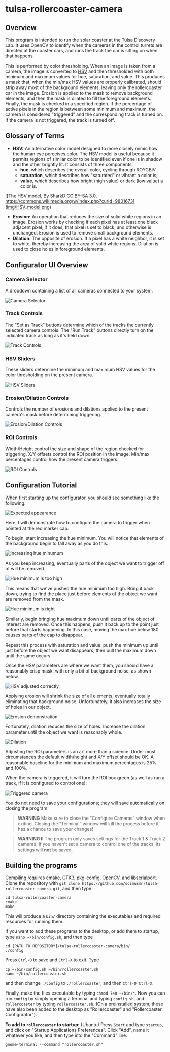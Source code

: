 # tulsa-rollercoaster-camera

## Overview

This program is intended to run the solar coaster at the Tulsa Discovery Lab. It uses OpenCV to identify when the cameras in the control turrets are directed at the coaster cars, and runs the track the car is sitting on when that happens.

This is performed by color thresholding. When an image is taken from a camera, the image is converted to [HSV](https://en.wikipedia.org/wiki/HSL_and_HSV) and then thresholded with both minimum and maximum values for hue, saturation, and value. This produces a mask that, when the min/max HSV values are properly calibrated, should strip away most of the background elements, leaving only the rollercoaster car in the image. Erosion is applied to the mask to remove background elements, and then the mask is dilated to fill the foreground elements. Finally, the mask is checked in a specified region. If the percentage of active pixels in the region is between some minimum and maximum, the camera is considered "triggered" and the corresponding track is turned on. If the camera is not triggered, the track is turned off.

## Glossary of Terms

- **HSV:** An alternative color model designed to more closely mimic how the human eye perceives color. The HSV model is useful because it permits regions of similar color to be identified even if one is in shadow and the other brightly lit. It consists of three components:
    - **hue**, which describes the overall color, cycling through ROYGBIV
    - **saturation**, which describes how "saturated" or vibrant a color is;
    - **value**, which describes how bright (high value) or dark (low value) a color is.

![The HSV model, By SharkD CC BY-SA 3.0, https://commons.wikimedia.org/w/index.php?curid=9801673](img/HSV_model.png)

- **Erosion:** An operation that reduces the size of solid white regions in an image. Erosion works by checking if each pixel has at least one black adjacent pixel; if it does, that pixel is set to black, and otherwise is unchanged. Erosion is used to remove small background elements.
- **Dilation:** The opposite of erosion. If a pixel has a white neighbor, it is set to white, thereby increasing the area of solid white regions. Dilation is used to close holes in foreground elements.

## Configurator UI Overview

### Camera Selector

A dropdown containing a list of all cameras connected to your system.

![Camera Selector](img/11-camera-box.png)

### Track Controls

The "Set as Track" buttons determine which of the tracks the currently selected camera controls. The "Run Track" buttons directly turn on the indicated track as long as it's held down.

![Track Controls](img/12-track-select.png)

### HSV Sliders

These sliders determine the minimum and maximum HSV values for the color thresholding on the present camera.

![HSV Sliders](img/13-hsv-sliders.png)

### Erosion/Dilation Controls

Controls the number of erosions and dilations applied to the present camera's mask before determining triggering.

![Erosion/Dilation Controls](img/14-erode-dilate.png)

### ROI Controls

Width/Height control the size and shape of the region checked for triggering. X/Y offsets control the ROI position in the image. Min/max percentages control how the present camera triggers.

![ROI Controls](img/15-region-params.png)

## Configuration Tutorial

When first starting up the configurator, you should see something like the following.

![Expected appearance](img/00-defaults.png)

Here, I will demonstrate how to configure the camera to trigger when pointed at the red marker cap.

To begin, start increasing the hue minimum. You will notice that elements of the background begin to fall away as you do this.

![Increasing hue minumum](img/01-increasing-hmin.png)

As you keep increasing, eventually parts of the object we want to trigger off of will be removed.

![Hue minimum is too high](img/02-hmin-too-high.png)

This means that we've pushed the hue minimum too high. Bring it back down, trying to find the place just before elements of the object we want are removed from the mask.

![Hue minimum is right](img/03-hmin-backed-off.png)

Similarly, begin bringing hue maximum down until parts of the object of interest are removed. Once this happens, push it back up to the point just before that starts happening. In this case, moving the max hue below 180 causes parts of the cap to disappear.

Repeat this process with saturation and value: push the minimum up until just before the object we want disappears, then pull the maximum down until the same occurs.

Once the HSV parameters are where we want them, you should have a reasonably crisp mask, with only a bit of background noise, as shown below.

![HSV adjusted correctly](img/05-smin-backed-off.png)

Applying erosion will shrink the size of all elements, eventually totally eliminating that background noise. Unfortunately, it also increases the size of holes in our object.

![Erosion demonstration](img/06-erode.png)

Fortunately, dilation reduces the size of holes. Increase the dilation parameter until the object we want is reasonably whole.

![Dilation](img/07-dilate.png)

Adjusting the ROI parameters is an art more than a science. Under most circumstances the default width/height and X/Y offset should be OK. A reasonable baseline for the minimum and maximum percentages is 25% and 100%.

When the camera is triggered, it will turn the ROI box green (as well as run a track, if it is configured to control one):

![Triggered camera](img/08-triggered.png)

You do not need to save your configurations; they will save automatically on closing the program.

> **WARNING** Make sure to close the "Configure Cameras" window when exiting. Closing the "Terminal" window will kill the process before it has a chance to save your changes!

> **WARNING II** The program only saves settings for the Track 1 & Track 2 cameras. If you haven't set a camera to control one of the tracks, its settings will **not** be saved.

## Building the programs

Compiling requires cmake, GTK3, pkg-config, OpenCV, and libserialport. Clone the repository with `git clone https://github.com/scimusmn/tulsa-rollercoaster-camera.git`, and then type

```
cd tulsa-rollercoaster-camera  
cmake .  
make
```

This will produce a `bin/` directory containing the executables and required resources for running them.

If you want to add these programs to the desktop, or add them to startup, type `nano ~/bin/config.sh`, and then type

```
cd [PATH TO REPOSITORY]/tulsa-rollercoaster-camera/bin/
./config
```

Press `Ctrl-O` to save and `Ctrl-X` to exit. Type

```
cp ~/bin/config.sh ~/bin/rollercoaster.sh  
nano ~/bin/rollercoaster.sh
```

and then change `./config` to `./rollercoaster`, and then `Ctrl-O Ctrl-X`.

Finally, make the files executable by typing `chmod 740 ~/bin/*`. Now you can run `config` by simply opening a terminal and typing `config.sh`, and `rollercoaster` by typing `rollercoaster.sh`. (On a preinstalled system, these have also been added to the desktop as "Rollercoaster" and "Rollercoaster Configurator").

**To add to `rollercoaster` to startup:** (Ubuntu) Press `Start` and type `startup`, and click on "Startup Applications Preferences". Click "Add", name it whatever you like, and then type into the "Command" line:

```
gnome-terminal --command "rollercoaster.sh"
```

